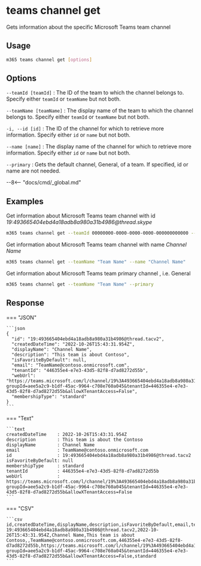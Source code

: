 # teams channel get

Gets information about the specific Microsoft Teams team channel

## Usage

```sh
m365 teams channel get [options]
```

## Options

`--teamId [teamId]`
: The ID of the team to which the channel belongs to. Specify either `teamId` or `teamName` but not both.

`--teamName [teamName]`
: The display name of the team to which the channel belongs to. Specify either `teamId` or `teamName` but not both.

`-i, --id [id]`
: The ID of the channel for which to retrieve more information. Specify either `id` or `name` but not both.

`--name [name]`
: The display name of the channel for which to retrieve more information. Specify either `id` or `name` but not both.

`--primary`
: Gets the default channel, General, of a team. If specified, id or name are not needed.

--8<-- "docs/cmd/_global.md"

## Examples
  
Get information about Microsoft Teams team channel with id _19:493665404ebd4a18adb8a980a31b4986@thread.skype_

```sh
m365 teams channel get --teamId 00000000-0000-0000-0000-000000000000 --id '19:493665404ebd4a18adb8a980a31b4986@thread.skype'
```

Get information about Microsoft Teams team channel with name _Channel Name_

```sh
m365 teams channel get --teamName "Team Name" --name "Channel Name"
```

Get information about Microsoft Teams team primary channel , i.e. General

```sh
m365 teams channel get --teamName "Team Name" --primary
```

## Response

=== "JSON"

    ```json
    {
      "id": "19:493665404ebd4a18adb8a980a31b4986@thread.tacv2",
      "createdDateTime": "2022-10-26T15:43:31.954Z",
      "displayName": "Channel Name",
      "description": "This team is about Contoso",
      "isFavoriteByDefault": null,
      "email": "TeamName@contoso.onmicrosoft.com",
      "tenantId": "446355e4-e7e3-43d5-82f8-d7ad8272d55b",
      "webUrl": "https://teams.microsoft.com/l/channel/19%3A493665404ebd4a18adb8a980a31b4986%40thread.tacv2/ChannelName?groupId=aee5a2c9-b1df-45ac-9964-c708e760a045&tenantId=446355e4-e7e3-43d5-82f8-d7ad8272d55b&allowXTenantAccess=False",
      "membershipType": "standard"
    }
    ```

=== "Text"

    ```text
    createdDateTime    : 2022-10-26T15:43:31.954Z
    description        : This team is about the Contoso
    displayName        : Channel Name
    email              : TeamName@contoso.onmicrosoft.com
    id                 : 19:493665404ebd4a18adb8a980a31b4986@thread.tacv2
    isFavoriteByDefault: null
    membershipType     : standard
    tenantId           : 446355e4-e7e3-43d5-82f8-d7ad8272d55b
    webUrl             : https://teams.microsoft.com/l/channel/19%3A493665404ebd4a18adb8a980a31b4986%40thread.tacv2/ChannelName?groupId=aee5a2c9-b1df-45ac-9964-c708e760a045&tenantId=446355e4-e7e3-43d5-82f8-d7ad8272d55b&allowXTenantAccess=False
    ```

=== "CSV"

    ```csv
    id,createdDateTime,displayName,description,isFavoriteByDefault,email,tenantId,webUrl,membershipType
    19:493665404ebd4a18adb8a980a31b4986@thread.tacv2,2022-10-26T15:43:31.954Z,Channel Name,This team is about Contoso,,TeamName@contoso.onmicrosoft.com,446355e4-e7e3-43d5-82f8-d7ad8272d55b,https://teams.microsoft.com/l/channel/19%3A493665404ebd4a18adb8a980a31b4986%40thread.tacv2/ChannelName?groupId=aee5a2c9-b1df-45ac-9964-c708e760a045&tenantId=446355e4-e7e3-43d5-82f8-d7ad8272d55b&allowXTenantAccess=False,standard
    ```
